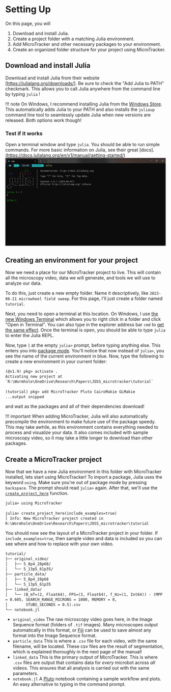 # Setting Up
On this page, you will
1. Download and install Julia.
2. Create a project folder with a matching Julia environment.
3. Add MicroTracker and other necessary packages to your environment.
4. Create an organized folder structure for your project using MicroTracker.

## Download and install Julia
Download and install Julia from their website [https://julialang.org/downloads/]. Be sure to check the "Add Julia to PATH" checkmark. This allows you to call Julia anywhere from the command line by typing `julia` !

!!! note
    On Windows, I recommend installing Julia from the [Windows Store](https://apps.microsoft.com/store/detail/julia/9NJNWW8PVKMN?hl=en-us&gl=us). This automatically adds Julia to your PATH and also installs the `juliaup` command line tool to seamlessly update Julia when new versions are released. Both options work though!

### Test if it works
Open a terminal window and type `julia`. You should be able to run simple commands. For more basic information on Julia, see their great [docs].(https://docs.julialang.org/en/v1/manual/getting-started/)
![image showing julia basics](assets/opening%20julia.png)


## Creating an environment for your project
Now we need a place for our MicroTracker project to live. This will contain all the microscopy video, data we will generate, and tools we will use to analyze our data.

To do this, just create a new empty folder. Name it descriptively, like `2023-06-21 microwheel field sweep`. For this page, I'll just create a folder named `tutorial`.

Next, you need to open a terminal at this location. On Windows, I use [the new Windows Terminal](https://apps.microsoft.com/store/detail/windows-terminal/9N0DX20HK701?hl=en-us&gl=us&rtc=1) which allows you to right click in a folder and click "Open in Terminal". You can also type in the explorer address bar `cmd` to [get the same effect](https://www.youtube.com/watch?v=JLqIkPfU_0U). Once the terminal is open, you should be able to type `julia` to enter the Julia REPL.

Now, type `]` at the empty `julia>` prompt, before typing anything else. This enters you into [package mode](https://docs.julialang.org/en/v1/stdlib/Pkg/). You'll notice that now instead of `julia>`, you see the name of the current environment in blue. Now, type the following to create a new environment in your current folder:

```julia-repl
(@v1.9) pkg> activate .
Activating new project at `R:\Wormhole\OneDrive\Research\Papers\JOSS_microtracker\tutorial`

(tutorial) pkg> add MicroTracker Pluto CairoMakie GLMakie
...output snipped
```

and wait as the packages and all of their dependencies download! 

!!! important 
    When adding MicroTracker, Julia will also automatically precompile the environment to make future use of the package speedy. This may take awhile, as this environment contains everything needed to process and visualize your data. It also comes included with sample microscopy video, so it may take a little longer to download than other packages.

## Create a MicroTracker project
Now that we have a new Julia environment in this folder with MicroTracker installed, lets start using MicroTracker! To import a package, Julia uses the keyword `using`. Make sure you're out of package mode by pressing `backspace`. The prompt should read `julia>` again. After that, we'll use the [`create_project_here`](@ref) function.

```julia-repl
julia> using MicroTracker

julia> create_project_here(include_examples=true)
[ Info: New MicroTracker project created in R:\Wormhole\OneDrive\Research\Papers\JOSS_microtracker\tutorial

```

You should now see the layout of a MicroTracker project in your folder. If `include_examples=true`, then sample video and data is included so you can see where and how to replace with your own video.

```
tutorial/
├── original_video/
│   ├── 5_8p4_28p68/
│   └── 5_13p5_61p35/
├── particle_data/
│   ├── 5_8p4_28p68
│   └── 5_13p5_61p35
├── linked_data/
│   └── (B_mT=(2, Float64), FPS=(3, Float64), f_Hz=(1, Int64)) - (MPP = 0.605, SEARCH_RANGE_MICRONS = 1000, MEMORY = 0,   
│        STUBS_SECONDS = 0.5).csv
└── notebook.jl
```

- `original_video` The raw microscopy video goes here, in the Image Sequence format (folders of `.tif` images). Many microscopes output automatically in this format, or [Fiji](https://imagej.net/software/fiji/) can be used to save almost any format into the Image Sequence format.
- `particle_data` This is where a `.csv` file for each video, with the same filename, will be located. These csv files are the result of segmentation, which is explained thoroughly in the next page of the manual!
- `linked_data` This is the primary output of MicroTracker. This is where `.csv` files are output that contains data for *every* microbot across *all* videos. This ensures that all analysis is carried out with the same parameters.
- `notebook.jl` A [Pluto](https://github.com/fonsp/Pluto.jl) notebook containing a sample workflow and plots. An easy alternative to typing in the command prompt.